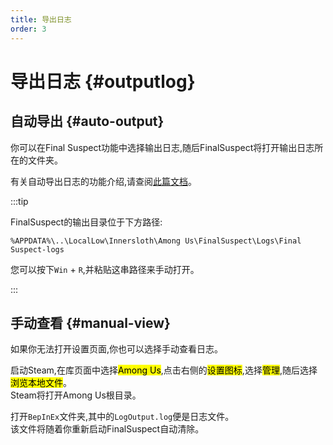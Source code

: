 ```yaml
---
title: 导出日志
order: 3
---
```


# 导出日志 {#outputlog}

## 自动导出 {#auto-output}

你可以在Final Suspect功能中选择输出日志,随后FinalSuspect将打开输出日志所在的文件夹。

有关自动导出日志的功能介绍,请查阅[此篇文档](../Features/DumpLog)。

:::tip

FinalSuspect的输出目录位于下方路径:

```[文件资源管理器]
%APPDATA%\..\LocalLow\Innersloth\Among Us\FinalSuspect\Logs\Final Suspect-logs
```

您可以按下`Win` + `R`,并粘贴这串路径来手动打开。

:::

## 手动查看 {#manual-view}

如果你无法打开设置页面,你也可以选择手动查看日志。

启动Steam,在库页面中选择<mark>Among Us</mark>,点击右侧的<mark>设置图标</mark>,选择<mark>管理</mark>,随后选择<mark>浏览本地文件</mark>。\
Steam将打开Among Us根目录。

打开`BepInEx`文件夹,其中的`LogOutput.log`便是日志文件。\
该文件将随着你重新启动FinalSuspect自动清除。